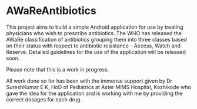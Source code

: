 # AWaReAntibiotics
This project aims to build a simple Android application for use by treating physicians who wish to prescribe antibiotics. The WHO has released the AWaRe classification of antibiotics grouping them into three classes based on their status with respect to antibiotic resistance - Access, Watch and Reserve. Detailed guidelines for the use of the application will be released soon.

Please note that this is a work in progress.

All work done so far has been with the immense support given by Dr SureshKumar E K, HoD of Pediatrics at Aster MIMS Hospital, Kozhikode who gave the idea for the application and is working with me by providing the correct dosages for each drug.
